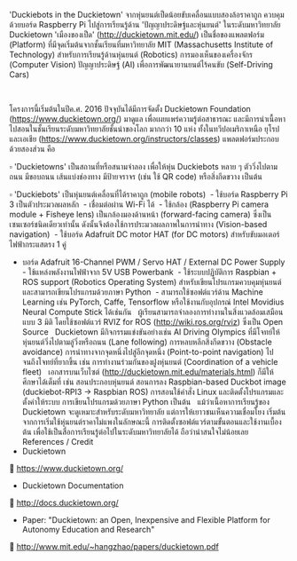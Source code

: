'Duckiebots in the Duckietown' จากหุ่นยนต์เป็ดน้อยขับเคลื่อนแบบสองล้อราคาถูก ควบคุมด้วยบอร์ด Raspberry Pi ไปสู่การเรียนรู้ด้าน 'ปัญญาประดิษฐ์และหุ่นยนต์' ในระดับมหาวิทยาลัย
‍‍‍
Duckietown 'เมืองของเป็ด' (http://duckietown.mit.edu/) เป็นชื่อของแพลตฟอร์ม (Platform) ที่มีจุดเริ่มต้นจากชั้นเรียนที่มหาวิทยาลัย MIT (Massachusetts Institute of Technology) สำหรับการเรียนรู้ด้านหุ่นยนต์ (Robotics) การมองเห็นของเครื่องจักร (Computer Vision) ปัญญาประดิษฐ์ (AI) เพื่อการพัฒนายานยนต์ไร้คนขับ (Self-Driving Cars)

‍‍‍

โครงการนี้เริ่มต้นในปีค.ศ. 2016 ปัจจุบันได้มีการจัดตั้ง Duckietown Foundation (https://www.duckietown.org/) มาดูแล เพื่อเผยแพร่ความรู้ต่อสาธารณะ และมีการนำเนื้อหาไปสอนในชั้นเรียนระดับมหาวิทยาลัยชั้นนำของโลก มากกว่า 10 แห่ง ทั้งในทวีปอเมริกาเหนือ ยุโรป และเอเชีย
(https://www.duckietown.org/instructors/classes)
‍‍‍
แพลตฟอร์มประกอบด้วยสองส่วน คือ

▫️ 'Duckietowns' เป็นสถานที่หรือสนามจำลอง เพื่อให้หุ่น Duckiebots หลาย ๆ ตัววิ่งไปตามถนน มีขอบถนน เส้นแบ่งช่องทาง มีป้ายจราจร (เช่น ใช้ QR code) หรือสิ่งกีดขวาง เป็นต้น

▫️ 'Duckiebots' เป็นหุ่นยนต์เคลื่อนที่ได้ราคาถูก (mobile robots)
‍‍‍‍‍‍ ‍‍- ใช้บอร์ด Raspberry Pi 3 เป็นตัวประมวลผลหลัก
‍‍‍‍‍‍ ‍‍- เชื่อมต่อผ่าน Wi-Fi ได้
‍‍‍‍‍‍ ‍‍- ใช้กล้อง (Raspberry Pi camera module + Fisheye lens) เป็นกล้องมองด้านหน้า (forward-facing camera) ซึ่งเป็นเซนเซอร์ชนิดเดียวเท่านั้น ดังนั้นจึงต้องใช้การประมวลผลภาพในการนำทาง (Vision-based navigation)
‍‍‍‍‍‍ ‍‍- ใช้บอร์ด Adafruit DC motor HAT (for DC motors) สำหรับขับมอเตอร์ไฟฟ้ากระแสตรง 1 คู่
- บอร์ด Adafruit 16­-Channel PWM / Servo HAT / External DC Power Supply
‍‍‍‍‍‍ ‍‍- ใช้แหล่งพลังงานไฟฟ้าจาก 5V USB Powerbank
‍‍‍‍‍‍ ‍‍- ใช้ระบบปฏิบัติการ Raspbian + ROS support (Robotics Operating System) สำหรับเขียนโปรแกรมควบคุมหุ่นยนต์ และสามารถเขียนโปรแกรมด้วยภาษา Python
‍‍‍‍‍‍ ‍‍- สามารถใช้ซอฟต์แวร์ด้าน Machine Learning เช่น PyTorch, Caffe, Tensorflow หรือใช้งานกับอุปกรณ์ Intel Movidius Neural Compute Stick ได้เช่นกัน
‍‍‍‍‍‍ ‍‍
ผู้เรียนสามารถจำลองการทำงานในสิ่งแวดล้อมเสมือนแบบ 3 มิติ โดยใช้ซอฟต์แวร์ RVIZ for ROS (http://wiki.ros.org/rviz) ซึ่งเป็น Open Source
‍‍‍‍‍‍ ‍‍
Duckietown มีกิจกรรมแข่งขันอย่างเช่น AI Driving Olympics ที่มีโจทย์ให้หุ่นยนต์วิ่งไปตามลู่วิ่งหรือถนน (Lane following) การหลบหลีกสิ่งกีดขวาง (Obstacle avoidance) การนำทางจากจุดหนึ่งไปสู่อีกจุดหนึ่ง (Point-to-point navigation) ไปจนถึงโจทย์ที่ยากขึ้น เช่น การทำงานร่วมกันของฝูงหุ่นยนต์ (Coordination of a vehicle fleet)
‍‍‍‍‍‍ ‍‍
เอกสารบนเว็บไซต์ (http://duckietown.mit.edu/materials.html) ก็มีให้ศึกษาได้เต็มที่ เช่น สอนประกอบหุ่นยนต์ สอนการลง Raspbian-based Duckbot image (duckiebot-RPI3 -> Raspbian ROS) การสอนใช้คำสั่ง Linux และติดตั้งโปรแกรมและตั้งค่าให้ระบบ การเขียนโปรแกรมด้วยภาษา Python เป็นต้น
‍‍‍‍‍‍ ‍‍
แม้ว่าเนื้อหาการเรียนรู้ของ Duckietown จะดูเหมาะสำหรับระดับมหาวิทยาลัย แต่การให้เยาวชนเห็นความเชื่อมโยง เริ่มต้นจากการเริ่มใช้หุ่นยนต์ราคาไม่แพงในลักษณะนี้ การติดตั้งซอฟต์แวร์ตามขั้นตอนและใช้งานเบื้องต้น เพื่อใช้เป็นสื่อการเรียนรู้ต่อไปในระดับมหาวิทยาลัยได้ ถือว่าน่าสนใจไม่น้อยเลย
‍‍‍‍‍‍ ‍‍ ‍‍‍‍‍‍
References / Credit
- Duckietown

🔗 https://www.duckietown.org/
- Duckietown Documentation

🔗 http://docs.duckietown.org/
- Paper: "Duckietown: an Open, Inexpensive and Flexible Platform for Autonomy Education and Research"

🔗 http://www.mit.edu/~hangzhao/papers/duckietown.pdf